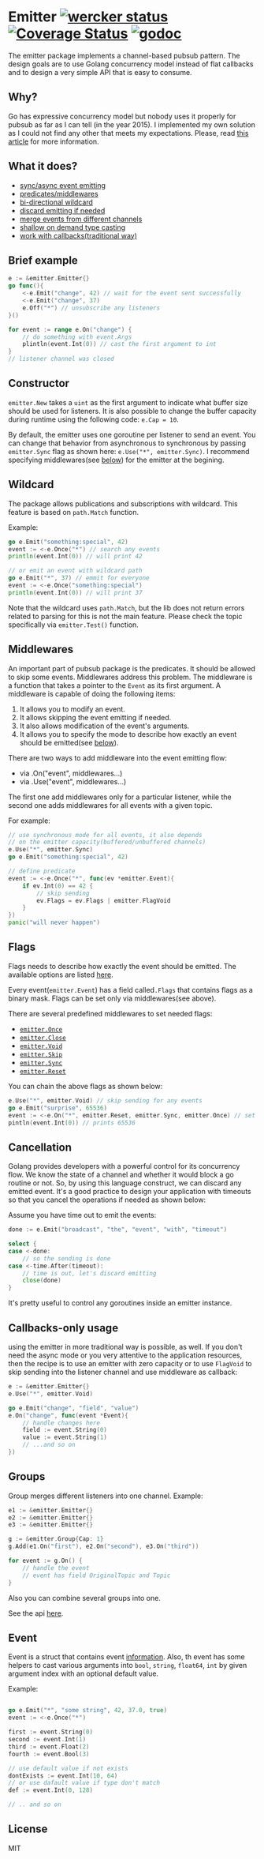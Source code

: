# Emitter [![wercker status](https://app.wercker.com/status/e5a44746dc89b513ed28e8a18c5c05c2/s "wercker status")](https://app.wercker.com/project/bykey/e5a44746dc89b513ed28e8a18c5c05c2) [![Coverage Status](https://coveralls.io/repos/olebedev/emitter/badge.svg?branch=HEAD&service=github)](https://coveralls.io/github/olebedev/emitter?branch=HEAD) [![godoc](http://img.shields.io/badge/godoc-reference-blue.svg?style=flat)](https://godoc.org/github.com/olebedev/emitter)

The emitter package implements a channel-based pubsub pattern. The design goals are to use Golang concurrency model instead of flat callbacks and to design a very simple API that is easy to consume.
## Why?
Go has expressive concurrency model but nobody uses it properly for pubsub as far as I can tell (in the year 2015). I implemented my own solution as I could not find any other that meets my expectations. Please, read [this article](#) for more information.


## What it does?

- [sync/async event emitting](#flags)
- [predicates/middlewares](#middlewares)
- [bi-directional wildcard](#wildcard)
- [discard emitting if needed](#cancellation)
- [merge events from different channels](#groups)
- [shallow on demand type casting](#event)
- [work with callbacks(traditional way)](#callbacks-only-usage)


## Brief example

```go
e := &emitter.Emitter{}
go func(){
	<-e.Emit("change", 42) // wait for the event sent successfully
	<-e.Emit("change", 37)
	e.Off("*") // unsubscribe any listeners
}()

for event := range e.On("change") {
	// do something with event.Args
	plintln(event.Int(0)) // cast the first argument to int
}
// listener channel was closed
```

## Constructor
`emitter.New` takes a `uint` as the first argument to indicate what buffer size should be used for listeners. It is also possible to change the buffer capacity during runtime using the following code: `e.Cap = 10`.

By default, the emitter uses one goroutine per listener to send an event. You can change that behavior from asynchronous to synchronous by passing `emitter.Sync` flag as shown here: `e.Use("*", emitter.Sync)`. I recommend specifying middlewares(see [below](#middlewares)) for the emitter at the begining.

## Wildcard
The package allows publications and subscriptions with wildcard. This feature is based on `path.Match` function.

Example:

```go
go e.Emit("something:special", 42)
event := <-e.Once("*") // search any events
println(event.Int(0)) // will print 42

// or emit an event with wildcard path
go e.Emit("*", 37) // emmit for everyone
event := <-e.Once("something:special")
println(event.Int(0)) // will print 37
```

Note that the wildcard uses `path.Match`, but the lib does not return errors related to parsing for this is not the main feature. Please check the topic specifically via `emitter.Test()` function.

## Middlewares
An important part of pubsub package is the predicates. It should be allowed to skip some events. Middlewares address this problem.
The middleware is a function that takes a pointer to the `Event` as its first argument. A middleware is capable of doing the following items:

1. It allows you to modify an event.
2. It allows skipping the event emitting if needed.
3. It also allows modification of the event's arguments.
4. It allows you to specify the mode to describe how exactly an event should be emitted(see [below](#flags)).

There are two ways to add middleware into the event emitting flow:

- via .On("event", middlewares...)
- via .Use("event", middlewares...)

The first one add middlewares only for a particular listener, while the second one adds middlewares for all events with a given topic.

For example:
```go
// use synchronous mode for all events, it also depends
// on the emitter capacity(buffered/unbuffered channels)
e.Use("*", emitter.Sync)
go e.Emit("something:special", 42)

// define predicate
event := <-e.Once("*", func(ev *emitter.Event){
	if ev.Int(0) == 42 {
	    // skip sending
		ev.Flags = ev.Flags | emitter.FlagVoid
	}
})
panic("will never happen")
```


## Flags
Flags needs to describe how exactly the event should be emitted. The available options are listed [here](https://godoc.org/github.com/olebedev/emitter#Flag).

Every event(`emitter.Event`) has a field called`.Flags` that contains flags as a binary mask.
Flags can be set only via middlewares(see above).

There are several predefined middlewares to set needed flags:

- [`emitter.Once`](https://godoc.org/github.com/olebedev/emitter#Once)
- [`emitter.Close`](https://godoc.org/github.com/olebedev/emitter#Close)
- [`emitter.Void`](https://godoc.org/github.com/olebedev/emitter#Void)
- [`emitter.Skip`](https://godoc.org/github.com/olebedev/emitter#Skip)
- [`emitter.Sync`](https://godoc.org/github.com/olebedev/emitter#Sync)
- [`emitter.Reset`](https://godoc.org/github.com/olebedev/emitter#Reset)

You can chain the above flags as shown below:
```go
e.Use("*", emitter.Void) // skip sending for any events
go e.Emit("surprise", 65536)
event := <-e.On("*", emitter.Reset, emitter.Sync, emitter.Once) // set custom flags for this listener
pintln(event.Int(0)) // prints 65536
```

## Cancellation
Golang provides developers with a powerful control for its concurrency flow. We know the state of a channel and whether it would block a go routine or not. So, by using this language construct, we can discard any emitted event. It's a good practice to design your application with timeouts so that you cancel the operations if needed as shown below:

Assume you have time out to emit the events:
```go
done := e.Emit("broadcast", "the", "event", "with", "timeout")

select {
case <-done:
	// so the sending is done
case <-time.After(timeout):
	// time is out, let's discard emitting
	close(done)
}
```

It's pretty useful to control any goroutines inside an emitter instance.

## Callbacks-only usage
using the emitter in more traditional way is possible, as well. If you don't need the async mode or you very attentive to the application resources, then the recipe is to use an emitter with zero capacity or to use `FlagVoid` to skip sending into the listener channel and use middleware as callback:

```go
e := &emitter.Emitter{}
e.Use("*", emitter.Void)

go e.Emit("change", "field", "value")
e.On("change", func(event *Event){
	// handle changes here
	field := event.String(0)
	value := event.String(1)
	// ...and so on
})
```

## Groups
Group merges different listeners into one channel.
Example:
```go
e1 := &emitter.Emitter{}
e2 := &emitter.Emitter{}
e3 := &emitter.Emitter{}

g := &emitter.Group{Cap: 1}
g.Add(e1.On("first"), e2.On("second"), e3.On("third"))

for event := g.On() {
	// handle the event
	// event has field OriginalTopic and Topic
}
```
Also you can combine several groups into one.

See the api [here](https://godoc.org/github.com/olebedev/emitter#Group).


## Event
Event is a struct that contains event [information](https://godoc.org/github.com/olebedev/emitter#Event). Also, th event has some helpers to cast various arguments into `bool`, `string`, `float64`, `int` by given argument index with an optional default value.

Example:
```go

go e.Emit("*", "some string", 42, 37.0, true)
event := <-e.Once("*")

first := event.String(0)
second := event.Int(1)
third := event.Float(2)
fourth := event.Bool(3)

// use default value if not exists
dontExists := event.Int(10, 64)
// or use dafault value if type don't match
def := event.Int(0, 128)

// .. and so on
```

## License
MIT
